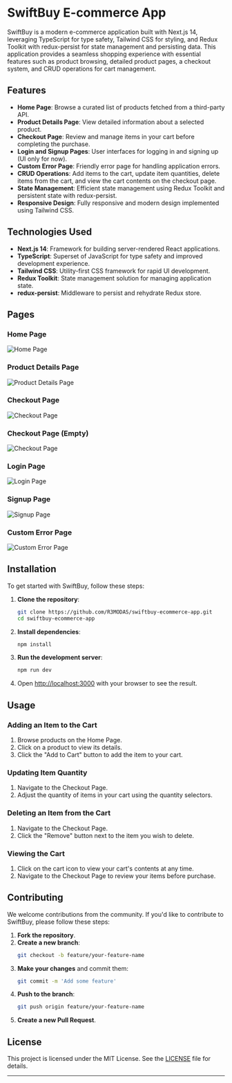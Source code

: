# SwiftBuy E-commerce App

SwiftBuy is a modern e-commerce application built with Next.js 14, leveraging TypeScript for type safety, Tailwind CSS for styling, and Redux Toolkit with redux-persist for state management and persisting data. This application provides a seamless shopping experience with essential features such as product browsing, detailed product pages, a checkout system, and CRUD operations for cart management.

## Features

- **Home Page**: Browse a curated list of products fetched from a third-party API.
- **Product Details Page**: View detailed information about a selected product.
- **Checkout Page**: Review and manage items in your cart before completing the purchase.
- **Login and Signup Pages**: User interfaces for logging in and signing up (UI only for now).
- **Custom Error Page**: Friendly error page for handling application errors.
- **CRUD Operations**: Add items to the cart, update item quantities, delete items from the cart, and view the cart contents on the checkout page.
- **State Management**: Efficient state management using Redux Toolkit and persistent state with redux-persist.
- **Responsive Design**: Fully responsive and modern design implemented using Tailwind CSS.

## Technologies Used

- **Next.js 14**: Framework for building server-rendered React applications.
- **TypeScript**: Superset of JavaScript for type safety and improved development experience.
- **Tailwind CSS**: Utility-first CSS framework for rapid UI development.
- **Redux Toolkit**: State management solution for managing application state.
- **redux-persist**: Middleware to persist and rehydrate Redux store.

## Pages

### Home Page
![Home Page](images/home-page.png)

### Product Details Page
![Product Details Page](images/product-details-page.png)

### Checkout Page
![Checkout Page](images/checkout-page.png)

### Checkout Page (Empty)
![Checkout Page](images/checkout-page.png)

### Login Page
![Login Page](images/login-page.png)

### Signup Page
![Signup Page](images/signup-page.png)

### Custom Error Page
![Custom Error Page](images/error-page.png)

## Installation

To get started with SwiftBuy, follow these steps:

1. **Clone the repository**:
    ```bash
    git clone https://github.com/R3MODAS/swiftbuy-ecommerce-app.git
    cd swiftbuy-ecommerce-app
    ```

2. **Install dependencies**:
    ```bash
    npm install
    ```

3. **Run the development server**:
    ```bash
    npm run dev
    ```


5. Open [http://localhost:3000](http://localhost:3000) with your browser to see the result.

## Usage

### Adding an Item to the Cart

1. Browse products on the Home Page.
2. Click on a product to view its details.
3. Click the "Add to Cart" button to add the item to your cart.

### Updating Item Quantity

1. Navigate to the Checkout Page.
2. Adjust the quantity of items in your cart using the quantity selectors.

### Deleting an Item from the Cart

1. Navigate to the Checkout Page.
2. Click the "Remove" button next to the item you wish to delete.

### Viewing the Cart

1. Click on the cart icon to view your cart's contents at any time.
2. Navigate to the Checkout Page to review your items before purchase.

## Contributing

We welcome contributions from the community. If you'd like to contribute to SwiftBuy, please follow these steps:

1. **Fork the repository**.
2. **Create a new branch**:
    ```bash
    git checkout -b feature/your-feature-name
    ```
3. **Make your changes** and commit them:
    ```bash
    git commit -m 'Add some feature'
    ```
4. **Push to the branch**:
    ```bash
    git push origin feature/your-feature-name
    ```
5. **Create a new Pull Request**.

## License

This project is licensed under the MIT License. See the [LICENSE](LICENSE) file for details.

---
